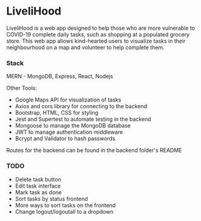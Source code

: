 # LiveliHood

LiveliHood is a web app designed to help those who are more vulnerable to COVID-19 complete daily tasks, such as shopping at a populated grocery store. This web app allows kind-hearted users to visualize tasks in their neighbourhood on a map and volunteer to help complete them.

### Stack

MERN - MongoDB, Express, React, Nodejs

Other Tools:

- Google Maps API for visualization of tasks
- Axios and cors library for connecting to the backend
- Bootstrap, HTML, CSS for styling
- Jest and Supertest to automate testing in the backend
- Mongoose to manage the MongoDB database
- JWT to manage authentication middleware
- Bcrypt and Validator to hash passwords

Routes for the backend can be found in the backend folder's README

### TODO

- Delete task button
- Edit task interface
- Mark task as done
- Sort tasks by status frontend
- More ways to sort tasks on the frontend
- Change logout/logoutall to a dropdown
